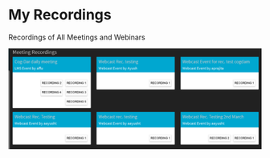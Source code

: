 # My Recordings

Recordings of All Meetings and Webinars

![](../../.gitbook/assets/image%20%28179%29.png)

